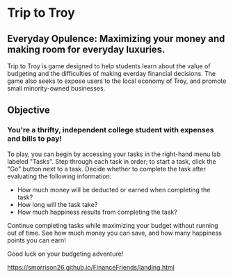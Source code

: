 # Trip to Troy
## Everyday Opulence: Maximizing your money and making room for everyday luxuries.

Trip to Troy is game designed to help students learn about the value of budgeting and the difficulties of making everday financial decisions. The game also seeks to expose users to the local economy of Troy, and promote small minority-owned businesses.
## Objective
### You're a thrifty, independent college student with expenses and bills to pay!
To play, you can begin by accessing your tasks in the right-hand menu lab labeled "Tasks". Step through each task in order; to start a task, click the "Go" button next to a task. Decide whether to complete the task after evaluating the following information:
- How much money will be deducted or earned when completing the task?
- How long will the task take?
- How much happiness results from completing the task?

Continue completing tasks while maximizing your budget without running out of time. See how much money you can save, and 
how many happiness points you can earn!

Good luck on your budgeting adventure!

https://smorrison26.github.io/FinanceFriends/landing.html
